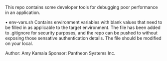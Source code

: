 
This repo contains some developer tools for debugging poor performance in an application.

• env-vars.sh 
    Contains environment variables with blank values that need to be filled in as applicable to the target environment. The file has been added to .gitignore for security purposes, and the repo can be pushed to without exposing those sensative authentication details. 
    The file should be modified on your local.

Author: Amy Kamala
Sponsor: Pantheon Systems Inc.